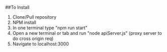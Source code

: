 ##To Install

1. Clone/Pull repository
2. NPM install
3. In one terminal type "npm run start"
4. Open a new terminal or tab and run "node apiServer.js" (proxy server to do cross origin req)
5. Navigate to localhost:3000
